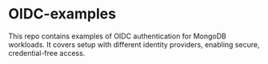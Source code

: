 # OIDC-examples
This repo contains examples of OIDC authentication for MongoDB workloads. It covers setup with different identity providers, enabling secure, credential-free access. 
